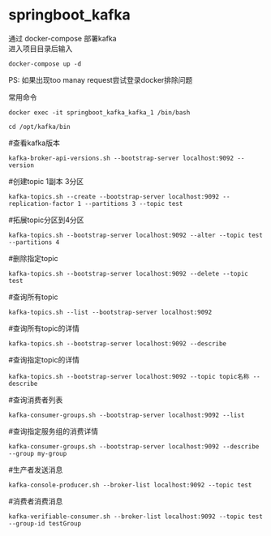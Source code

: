 # springboot_kafka

通过 docker-compose 部署kafka  
进入项目目录后输入  

```
docker-compose up -d
```

PS: 如果出现too manay request尝试登录docker排除问题  

 
常用命令  
  
```
docker exec -it springboot_kafka_kafka_1 /bin/bash
```

```
cd /opt/kafka/bin
```
  
#查看kafka版本  
```
kafka-broker-api-versions.sh --bootstrap-server localhost:9092 --version
```
  
#创建topic 1副本 3分区  
```
kafka-topics.sh --create --bootstrap-server localhost:9092 --replication-factor 1 --partitions 3 --topic test
```
  
#拓展topic分区到4分区
```
kafka-topics.sh --bootstrap-server localhost:9092 --alter --topic test --partitions 4
```
  
#删除指定topic  
```
kafka-topics.sh --bootstrap-server localhost:9092 --delete --topic test
```
  
#查询所有topic  
```
kafka-topics.sh --list --bootstrap-server localhost:9092
```
  
#查询所有topic的详情  
```
kafka-topics.sh --bootstrap-server localhost:9092 --describe
```
  
#查询指定topic的详情   
```
kafka-topics.sh --bootstrap-server localhost:9092 --topic topic名称 --describe
```
  
#查询消费者列表  
```
kafka-consumer-groups.sh --bootstrap-server localhost:9092 --list
```
  
#查询指定服务组的消费详情  
```
kafka-consumer-groups.sh --bootstrap-server localhost:9092 --describe --group my-group
```
  
#生产者发送消息  
```
kafka-console-producer.sh --broker-list localhost:9092 --topic test
```
  
#消费者消费消息  
```
kafka-verifiable-consumer.sh --broker-list localhost:9092 --topic test --group-id testGroup
```



